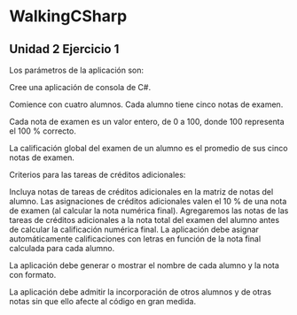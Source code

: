 # WalkingCSharp
## Unidad 2 Ejercicio 1
Los parámetros de la aplicación son:

Cree una aplicación de consola de C#.

Comience con cuatro alumnos. Cada alumno tiene cinco notas de examen.

Cada nota de examen es un valor entero, de 0 a 100, donde 100 representa el 100 % correcto.

La calificación global del examen de un alumno es el promedio de sus cinco notas de examen.

Criterios para las tareas de créditos adicionales:

Incluya notas de tareas de créditos adicionales en la matriz de notas del alumno.
Las asignaciones de créditos adicionales valen el 10 % de una nota de examen (al calcular la nota numérica final).
Agregaremos las notas de las tareas de créditos adicionales a la nota total del examen del alumno antes de calcular la calificación numérica final.
La aplicación debe asignar automáticamente calificaciones con letras en función de la nota final calculada para cada alumno.

La aplicación debe generar o mostrar el nombre de cada alumno y la nota con formato.

La aplicación debe admitir la incorporación de otros alumnos y de otras notas sin que ello afecte al código en gran medida.
